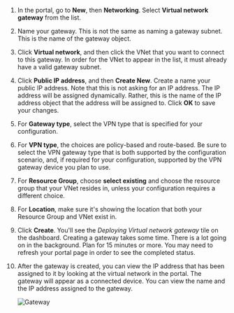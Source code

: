1. In the portal, go to **New**, then **Networking**. Select **Virtual network gateway** from the list.
3. Name your gateway. This is not the same as naming a gateway subnet. This is the name of the gateway object. 
4. Click **Virtual network**, and then click the VNet that you want to connect to this gateway. In order for the VNet to appear in the list, it must already have a valid gateway subnet.
5. Click **Public IP address**, and then **Create New**. Create a name your public IP address. Note that this is not asking for an IP address. The IP address will be assigned dynamically. Rather, this is the name of the IP address object that the address will be assigned to. Click **OK** to save your changes.
6. For **Gateway type**, select the VPN type that is specified for your configuration.
6. For **VPN type**, the choices are policy-based and route-based. Be sure to select the VPN gateway type that is both supported by the configuration scenario, and, if required for your configuration, supported by the VPN gateway device you plan to use.
7. For **Resource Group**, choose **select existing** and choose the resource group that your VNet resides in, unless your configuration requires a different choice.
8. For **Location**, make sure it's showing the location that both your Resource Group and VNet exist in.
9. Click **Create**. You'll see the *Deploying Virtual network gateway* tile on the dashboard. Creating a gateway takes some time. There is a lot going on in the background. Plan for 15 minutes or more. You may need to refresh your portal page in order to see the completed status.
10. After the gateway is created, you can view the IP address that has been assigned to it by looking at the virtual network in the portal. The gateway will appear as a connected device. You can view the name and the IP address assigned to the gateway.

	![Gateway](./media/vpn-gateway-add-gw-rm-portal/vnetgw.png)